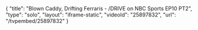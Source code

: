 {
    "title": "Blown Caddy, Drifting Ferraris - \/DRIVE on NBC Sports EP10 PT2",
    "type": "solo",
    "layout": "iframe-static",
    "videoId": "25897832",
    "url": "\/tvpembed\/25897832"
}